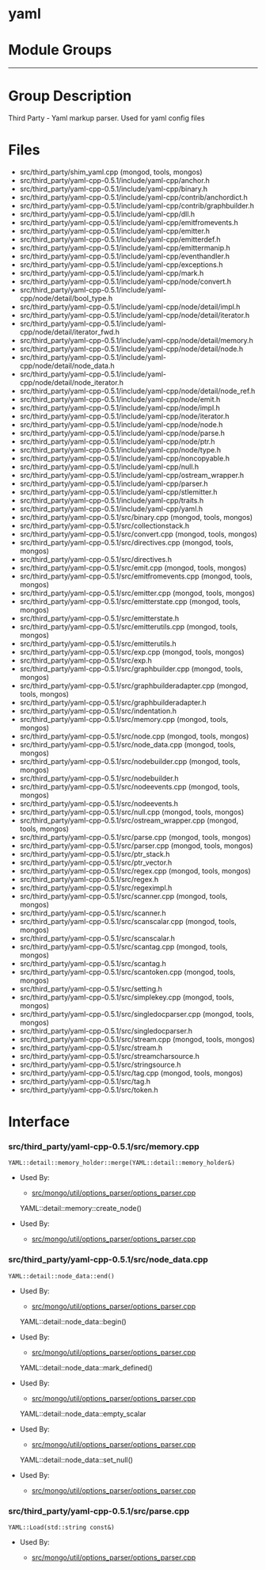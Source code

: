 # yaml

# Module Groups

-------------

# Group Description
Third Party - Yaml markup parser. Used for yaml config files

# Files
- src/third\_party/shim\_yaml.cpp   (mongod, tools, mongos)
- src/third\_party/yaml-cpp-0.5.1/include/yaml-cpp/anchor.h
- src/third\_party/yaml-cpp-0.5.1/include/yaml-cpp/binary.h
- src/third\_party/yaml-cpp-0.5.1/include/yaml-cpp/contrib/anchordict.h
- src/third\_party/yaml-cpp-0.5.1/include/yaml-cpp/contrib/graphbuilder.h
- src/third\_party/yaml-cpp-0.5.1/include/yaml-cpp/dll.h
- src/third\_party/yaml-cpp-0.5.1/include/yaml-cpp/emitfromevents.h
- src/third\_party/yaml-cpp-0.5.1/include/yaml-cpp/emitter.h
- src/third\_party/yaml-cpp-0.5.1/include/yaml-cpp/emitterdef.h
- src/third\_party/yaml-cpp-0.5.1/include/yaml-cpp/emittermanip.h
- src/third\_party/yaml-cpp-0.5.1/include/yaml-cpp/eventhandler.h
- src/third\_party/yaml-cpp-0.5.1/include/yaml-cpp/exceptions.h
- src/third\_party/yaml-cpp-0.5.1/include/yaml-cpp/mark.h
- src/third\_party/yaml-cpp-0.5.1/include/yaml-cpp/node/convert.h
- src/third\_party/yaml-cpp-0.5.1/include/yaml-cpp/node/detail/bool\_type.h
- src/third\_party/yaml-cpp-0.5.1/include/yaml-cpp/node/detail/impl.h
- src/third\_party/yaml-cpp-0.5.1/include/yaml-cpp/node/detail/iterator.h
- src/third\_party/yaml-cpp-0.5.1/include/yaml-cpp/node/detail/iterator\_fwd.h
- src/third\_party/yaml-cpp-0.5.1/include/yaml-cpp/node/detail/memory.h
- src/third\_party/yaml-cpp-0.5.1/include/yaml-cpp/node/detail/node.h
- src/third\_party/yaml-cpp-0.5.1/include/yaml-cpp/node/detail/node\_data.h
- src/third\_party/yaml-cpp-0.5.1/include/yaml-cpp/node/detail/node\_iterator.h
- src/third\_party/yaml-cpp-0.5.1/include/yaml-cpp/node/detail/node\_ref.h
- src/third\_party/yaml-cpp-0.5.1/include/yaml-cpp/node/emit.h
- src/third\_party/yaml-cpp-0.5.1/include/yaml-cpp/node/impl.h
- src/third\_party/yaml-cpp-0.5.1/include/yaml-cpp/node/iterator.h
- src/third\_party/yaml-cpp-0.5.1/include/yaml-cpp/node/node.h
- src/third\_party/yaml-cpp-0.5.1/include/yaml-cpp/node/parse.h
- src/third\_party/yaml-cpp-0.5.1/include/yaml-cpp/node/ptr.h
- src/third\_party/yaml-cpp-0.5.1/include/yaml-cpp/node/type.h
- src/third\_party/yaml-cpp-0.5.1/include/yaml-cpp/noncopyable.h
- src/third\_party/yaml-cpp-0.5.1/include/yaml-cpp/null.h
- src/third\_party/yaml-cpp-0.5.1/include/yaml-cpp/ostream\_wrapper.h
- src/third\_party/yaml-cpp-0.5.1/include/yaml-cpp/parser.h
- src/third\_party/yaml-cpp-0.5.1/include/yaml-cpp/stlemitter.h
- src/third\_party/yaml-cpp-0.5.1/include/yaml-cpp/traits.h
- src/third\_party/yaml-cpp-0.5.1/include/yaml-cpp/yaml.h
- src/third\_party/yaml-cpp-0.5.1/src/binary.cpp   (mongod, tools, mongos)
- src/third\_party/yaml-cpp-0.5.1/src/collectionstack.h
- src/third\_party/yaml-cpp-0.5.1/src/convert.cpp   (mongod, tools, mongos)
- src/third\_party/yaml-cpp-0.5.1/src/directives.cpp   (mongod, tools, mongos)
- src/third\_party/yaml-cpp-0.5.1/src/directives.h
- src/third\_party/yaml-cpp-0.5.1/src/emit.cpp   (mongod, tools, mongos)
- src/third\_party/yaml-cpp-0.5.1/src/emitfromevents.cpp   (mongod, tools, mongos)
- src/third\_party/yaml-cpp-0.5.1/src/emitter.cpp   (mongod, tools, mongos)
- src/third\_party/yaml-cpp-0.5.1/src/emitterstate.cpp   (mongod, tools, mongos)
- src/third\_party/yaml-cpp-0.5.1/src/emitterstate.h
- src/third\_party/yaml-cpp-0.5.1/src/emitterutils.cpp   (mongod, tools, mongos)
- src/third\_party/yaml-cpp-0.5.1/src/emitterutils.h
- src/third\_party/yaml-cpp-0.5.1/src/exp.cpp   (mongod, tools, mongos)
- src/third\_party/yaml-cpp-0.5.1/src/exp.h
- src/third\_party/yaml-cpp-0.5.1/src/graphbuilder.cpp   (mongod, tools, mongos)
- src/third\_party/yaml-cpp-0.5.1/src/graphbuilderadapter.cpp   (mongod, tools, mongos)
- src/third\_party/yaml-cpp-0.5.1/src/graphbuilderadapter.h
- src/third\_party/yaml-cpp-0.5.1/src/indentation.h
- src/third\_party/yaml-cpp-0.5.1/src/memory.cpp   (mongod, tools, mongos)
- src/third\_party/yaml-cpp-0.5.1/src/node.cpp   (mongod, tools, mongos)
- src/third\_party/yaml-cpp-0.5.1/src/node\_data.cpp   (mongod, tools, mongos)
- src/third\_party/yaml-cpp-0.5.1/src/nodebuilder.cpp   (mongod, tools, mongos)
- src/third\_party/yaml-cpp-0.5.1/src/nodebuilder.h
- src/third\_party/yaml-cpp-0.5.1/src/nodeevents.cpp   (mongod, tools, mongos)
- src/third\_party/yaml-cpp-0.5.1/src/nodeevents.h
- src/third\_party/yaml-cpp-0.5.1/src/null.cpp   (mongod, tools, mongos)
- src/third\_party/yaml-cpp-0.5.1/src/ostream\_wrapper.cpp   (mongod, tools, mongos)
- src/third\_party/yaml-cpp-0.5.1/src/parse.cpp   (mongod, tools, mongos)
- src/third\_party/yaml-cpp-0.5.1/src/parser.cpp   (mongod, tools, mongos)
- src/third\_party/yaml-cpp-0.5.1/src/ptr\_stack.h
- src/third\_party/yaml-cpp-0.5.1/src/ptr\_vector.h
- src/third\_party/yaml-cpp-0.5.1/src/regex.cpp   (mongod, tools, mongos)
- src/third\_party/yaml-cpp-0.5.1/src/regex.h
- src/third\_party/yaml-cpp-0.5.1/src/regeximpl.h
- src/third\_party/yaml-cpp-0.5.1/src/scanner.cpp   (mongod, tools, mongos)
- src/third\_party/yaml-cpp-0.5.1/src/scanner.h
- src/third\_party/yaml-cpp-0.5.1/src/scanscalar.cpp   (mongod, tools, mongos)
- src/third\_party/yaml-cpp-0.5.1/src/scanscalar.h
- src/third\_party/yaml-cpp-0.5.1/src/scantag.cpp   (mongod, tools, mongos)
- src/third\_party/yaml-cpp-0.5.1/src/scantag.h
- src/third\_party/yaml-cpp-0.5.1/src/scantoken.cpp   (mongod, tools, mongos)
- src/third\_party/yaml-cpp-0.5.1/src/setting.h
- src/third\_party/yaml-cpp-0.5.1/src/simplekey.cpp   (mongod, tools, mongos)
- src/third\_party/yaml-cpp-0.5.1/src/singledocparser.cpp   (mongod, tools, mongos)
- src/third\_party/yaml-cpp-0.5.1/src/singledocparser.h
- src/third\_party/yaml-cpp-0.5.1/src/stream.cpp   (mongod, tools, mongos)
- src/third\_party/yaml-cpp-0.5.1/src/stream.h
- src/third\_party/yaml-cpp-0.5.1/src/streamcharsource.h
- src/third\_party/yaml-cpp-0.5.1/src/stringsource.h
- src/third\_party/yaml-cpp-0.5.1/src/tag.cpp   (mongod, tools, mongos)
- src/third\_party/yaml-cpp-0.5.1/src/tag.h
- src/third\_party/yaml-cpp-0.5.1/src/token.h

# Interface

### src/third\_party/yaml-cpp-0.5.1/src/memory.cpp

    YAML::detail::memory_holder::merge(YAML::detail::memory_holder&)

- Used By:

    - [src/mongo/util/options\_parser/options\_parser.cpp](../startup\_initialization)

    YAML::detail::memory::create_node()

- Used By:

    - [src/mongo/util/options\_parser/options\_parser.cpp](../startup\_initialization)

### src/third\_party/yaml-cpp-0.5.1/src/node\_data.cpp

    YAML::detail::node_data::end()

- Used By:

    - [src/mongo/util/options\_parser/options\_parser.cpp](../startup\_initialization)

    YAML::detail::node_data::begin()

- Used By:

    - [src/mongo/util/options\_parser/options\_parser.cpp](../startup\_initialization)

    YAML::detail::node_data::mark_defined()

- Used By:

    - [src/mongo/util/options\_parser/options\_parser.cpp](../startup\_initialization)

    YAML::detail::node_data::empty_scalar

- Used By:

    - [src/mongo/util/options\_parser/options\_parser.cpp](../startup\_initialization)

    YAML::detail::node_data::set_null()

- Used By:

    - [src/mongo/util/options\_parser/options\_parser.cpp](../startup\_initialization)

### src/third\_party/yaml-cpp-0.5.1/src/parse.cpp

    YAML::Load(std::string const&)

- Used By:

    - [src/mongo/util/options\_parser/options\_parser.cpp](../startup\_initialization)
